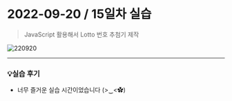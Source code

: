 # 2022-09-20 / 15일차 실습

> JavaScript 활용해서 Lotto 번호 추첨기 제작



![220920](https://user-images.githubusercontent.com/106902415/191264525-d713bccc-be8f-46ea-9dbb-d13f9820c07a.gif)



---



### 💡실습 후기

- 너무 즐거운 실습 시간이었습니다 (>‿<✿)